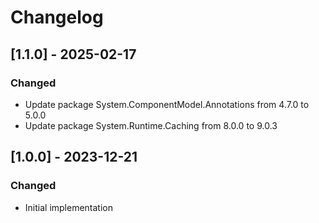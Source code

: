 # Changelog

## [1.1.0] - 2025-02-17
### Changed
- Update package System.ComponentModel.Annotations from 4.7.0 to 5.0.0
- Update package System.Runtime.Caching from 8.0.0 to 9.0.3

## [1.0.0] - 2023-12-21
### Changed
- Initial implementation

